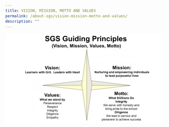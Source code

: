```yaml
---
title: VISION, MISSION, MOTTO AND VALUES
permalink: /about-sgs/vision-mission-motto-and-values/
description: ""
---
```






![](/images/SGS-Vision-Mission-1024x576.png)